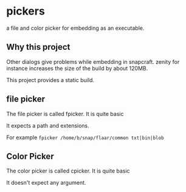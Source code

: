 # pickers

a file and color picker for embedding as an executable.

## Why this project

Other dialogs give problems while embedding in snapcraft. zenity for instance increases 
the size of the build by about 120MB.

This project provides a static build.

## file picker
The file picker is called fpicker. It is quite basic

It expects a path and extensions.

For example `fpicker /home/b/snap/flaar/common txt|bin|blob` 

## Color Picker
The color picker is called cpicker. It is quite basic

It doesn't expect any argument.
